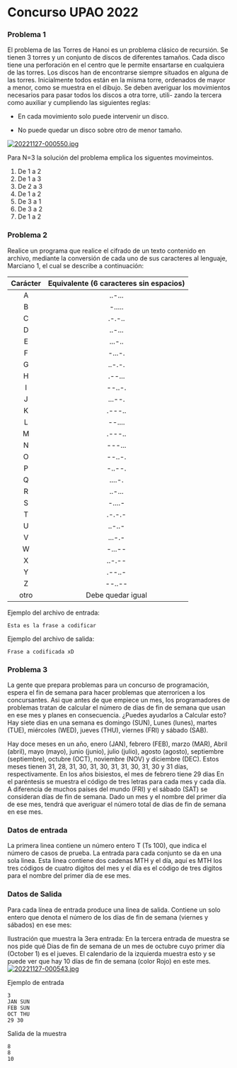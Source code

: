 # Concurso UPAO 2022
### Problema 1
El problema de las Torres de Hanoi es un problema clásico de recursión. Se tienen 3 torres y un conjunto de discos de diferentes tamaños. Cada disco tiene una perforación en el centro que le permite ensartarse en cualquiera de las torres. Los discos han de encontrarse siempre situados en alguna de las torres. Inicialmente todos están en la misma torre, ordenados de mayor a menor, como se muestra en el dibujo. Se deben averiguar los movimientos necesarios para pasar todos los discos a otra torre, utili- zando la tercera como auxiliar y cumpliendo las siguientes reglas:

- En cada movimiento solo puede intervenir un disco.

- No puede quedar un disco sobre otro de menor tamaño.

[![20221127-000550.jpg](https://i.postimg.cc/vBj6Dc3R/20221127-000550.jpg)](https://postimg.cc/DJrzMf95)

Para N=3 la solución del problema emplica los siguentes movimeintos.

1. De 1 a 2
2. De 1 a 3
3. De 2 a 3
4. De 1 a 2
5. De 3 a 1
6. De 3 a 2
7. De 1 a 2

### Problema 2
Realice un programa que realice el cifrado de un texto contenido en archivo, mediante la conversión de cada uno de sus caracteres al lenguaje, Marciano 1, el cual se describe a continuación:

| Carácter  | Equivalente (6 caracteres sin espacios)  |
| :------------: | :------------: |
| A | ..-... |
| B | -..... |
| C | .-.-.. |
| D | ..-... |
| E | ...-.. |
| F | -...-. |
| G | ..-.-. |
| H | .--... |
| I | --..-. |
| J | ...--. |
| K | .---.. |
| L | --.... |
| M | .---.. |
| N | ---... |
| O | --..-. |
| P | -..--. |
| Q | ....-. |
| R | ..-... |
| S | -....- |
| T | .-.-.- |
| U | ..-..- |
| V | ...-.- |
| W | -...-- |
| X | ..-.-- |
| Y | .--..- |
| Z | --..-- |
| otro | Debe quedar igual |

Ejemplo del archivo de entrada:

    Esta es la frase a codificar

Ejemplo del archivo de salida:

    Frase a codificada xD

### Problema 3
La gente que prepara problemas para un concurso de programación, espera el fin de semana para hacer problemas que aterroricen a los concursantes. Asi que antes de que empiece un mes, los programadores de problemas tratan de calcular el número de dias de fin de semana que usan en ese mes y planes en consecuencia. ¿Puedes ayudarlos a Calcular esto? Hay siete dias en una semana es domingo (SUN), Lunes (lunes), martes (TUE), miércoles (WED), jueves (THU), viernes (FRI) y sábado (SAB).

Hay doce meses en un año, enero (JAN), febrero (FEB), marzo (MAR), Abril (abril), mayo (mayo), junio (junio), julio (julio), agosto (agosto), septiembre (septiembre), octubre (OCT), noviembre (NOV) y diciembre (DEC). Estos meses tienen 31, 28, 31, 30, 31, 30, 31, 31, 30, 31, 30 y 31 días, respectivamente. En los años bisiestos, el mes de febrero tiene 29 dias En el paréntesis se muestra el código de tres letras para cada mes y cada día. A diferencia de muchos países del mundo (FRI) y el sábado (SAT) se consideran días de fin de semana. Dado un mes y el nombre del primer día de ese mes, tendrá que averiguar el número total de dias de fin de semana en ese mes. 

### Datos de entrada
La primera linea contiene un número entero T (Ts 100), que indica el número de casos de prueba. La entrada para cada conjunto se da en una sola linea. Esta linea contiene dos cadenas MTH y el día, aquí es MTH los tres códigos de cuatro digitos del mes y el día es el código de tres digitos para el nombre del primer día de ese mes.

### Datos de Salida

Para cada línea de entrada produce una linea de salida. Contiene un solo entero que denota el número de los días de fin de semana (viernes y sábados) en ese mes:

Ilustración que muestra la 3era entrada: En la tercera entrada de muestra se nos pide qué Dias de fin de semana de un mes de octubre cuyo primer día (October 1) es el jueves. El calendario de la izquierda muestra esto y se puede ver que hay 10 días de fin de semana (color Rojo) en este mes. [![20221127-000543.jpg](https://i.postimg.cc/3xVWHdrz/20221127-000543.jpg)](https://postimg.cc/YvNt62Wx)

Ejemplo de entrada

    3
    JAN SUN
    FEB SUN
    OCT THU
    29 30 

Salida de la muestra

    8
    8
    10
